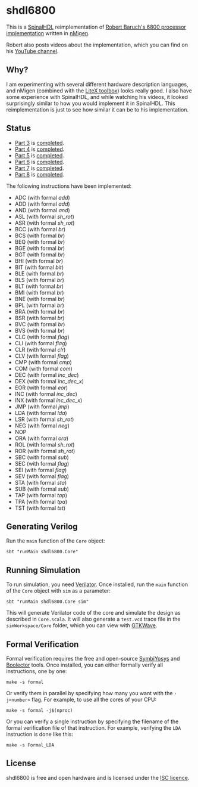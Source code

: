 shdl6800
============
This is a [SpinalHDL](https://github.com/SpinalHDL/SpinalHDL) reimplementation of [Robert Baruch's 6800 processor implementation](https://github.com/RobertBaruch/n6800) written in [nMigen](https://github.com/m-labs/nmigen).

Robert also posts videos about the implementation, which you can find on his [YouTube channel](https://www.youtube.com/channel/UCBcljXmuXPok9kT_VGA3adg). 

## Why?

I am experimenting with several different hardware description languages, and nMigen (combined with the [LiteX toolbox](https://github.com/enjoy-digital/litex)) looks really good.
I also have some experience with SpinalHDL, and while watching his videos, it looked surprisingly similar to how you would implement it in SpinalHDL. This reimplementation is just to see how similar it can be to his implementation.

## Status

- [Part 3](https://www.youtube.com/watch?v=aLQqOxnVMOQ) is [completed](https://github.com/GuzTech/shdl6800/tree/part_3).
- [Part 4](https://www.youtube.com/watch?v=xqMtyCu4lME) is [completed](https://github.com/GuzTech/shdl6800/tree/part_4).
- [Part 5](https://www.youtube.com/watch?v=9MMb9dSnNvo) is [completed](https://github.com/GuzTech/shdl6800/tree/part_5).
- [Part 6](https://www.youtube.com/watch?v=C6sUaElP9hA) is [completed](https://github.com/GuzTech/shdl6800/tree/part_6).
- [Part 7](https://www.youtube.com/watch?v=AerXEa84jsc) is [completed](https://github.com/GuzTech/shdl6800/tree/part_7).
- [Part 8](https://www.youtube.com/watch?v=6acCiGBjM6s) is [completed](https://github.com/GuzTech/shdl6800/tree/part_8).

The following instructions have been implemented:

- ADC (with formal *add*)
- ADD (with formal *add*)
- AND (with formal *and*)
- ASL (with formal *sh_rot*)
- ASR (with formal *sh_rot*)
- BCC (with formal *br*)
- BCS (with formal *br*)
- BEQ (with formal *br*)
- BGE (with formal *br*)
- BGT (with formal *br*)
- BHI (with formal *br*)
- BIT (with formal *bit*)
- BLE (with formal *br*)
- BLS (with formal *br*)
- BLT (with formal *br*)
- BMI (with formal *br*)
- BNE (with formal *br*)
- BPL (with formal *br*)
- BRA (with formal *br*)
- BSR (with formal *br*)
- BVC (with formal *br*)
- BVS (with formal *br*)
- CLC (with formal *flag*)
- CLI (with formal *flag*)
- CLR (with formal *clr*)
- CLV (with formal *flag*)
- CMP (with formal *cmp*)
- COM (with formal *com*)
- DEC (with formal *inc_dec*)
- DEX (with formal *inc_dec_x*)
- EOR (with formal *eor*)
- INC (with formal *inc_dec*)
- INX (with formal *inc_dec_x*)
- JMP (with formal *jmp*)
- LDA (with formal *lda*)
- LSR (with formal *sh_rot*)
- NEG (with formal *neg*)
- NOP
- ORA (with formal *ora*)
- ROL (with formal *sh_rot*)
- ROR (with formal *sh_rot*)
- SBC (with formal *sub*)
- SEC (with formal *flag*)
- SEI (with formal *flag*)
- SEV (with formal *flag*)
- STA (with formal *sta*)
- SUB (with formal *sub*)
- TAP (with formal *tap*)
- TPA (with formal *tpa*)
- TST (with formal *tst*)

## Generating Verilog

Run the `main` function of the `Core` object:

```
sbt "runMain shdl6800.Core"
```

## Running Simulation

To run simulation, you need [Verilator](https://www.veripool.org/wiki/verilator). Once installed, run the `main` function of the `Core` object with `sim` as a parameter:

```
sbt "runMain shdl6800.Core sim"
```

This will generate Verilator code of the core and simulate the design as described in `Core.scala`. It will also generate a `test.vcd` trace file in the `simWorkspace/Core` folder, which you can view with [GTKWave](http://gtkwave.sourceforge.net/).

## Formal Verification

Formal verification requires the free and open-source [SymbiYosys](https://symbiyosys.readthedocs.io/en/latest/quickstart.html) and [Boolector](https://boolector.github.io/) tools. Once installed, you can either formally verify all instructions, one by one:

```
make -s formal
```

Or verify them in parallel by specifying how many you want with the `-j<number>` flag. For example, to use all the cores of your CPU:

```
make -s formal -j$(nproc)
```

Or you can verify a single instruction by specifying the filename of the formal verification file of that instruction. For example, verifying the `LDA` instruction is done like this:

```
make -s Formal_LDA
```

## License

shdl6800 is free and open hardware and is licensed under the [ISC licence](http://en.wikipedia.org/wiki/ISC_license).
